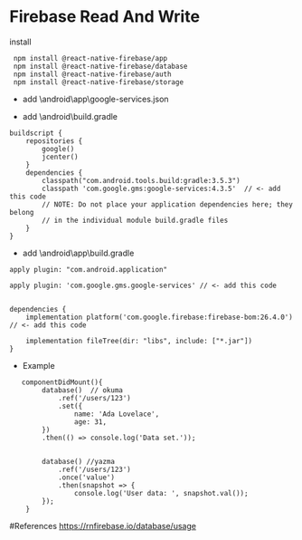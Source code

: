 # Firebase Read And Write
 install
 ```
  npm install @react-native-firebase/app
  npm install @react-native-firebase/database
  npm install @react-native-firebase/auth
  npm install @react-native-firebase/storage
 ``` 
* add \android\app\google-services.json

* add \android\build.gradle
```
buildscript {
    repositories {
        google()
        jcenter()
    }
    dependencies {
        classpath("com.android.tools.build:gradle:3.5.3")
        classpath 'com.google.gms:google-services:4.3.5'  // <- add this code
        // NOTE: Do not place your application dependencies here; they belong
        // in the individual module build.gradle files
    }
}
```

* add \android\app\build.gradle
```
apply plugin: "com.android.application"

apply plugin: 'com.google.gms.google-services' // <- add this code


dependencies {
    implementation platform('com.google.firebase:firebase-bom:26.4.0')  // <- add this code
    
    implementation fileTree(dir: "libs", include: ["*.jar"])
}
```


* Example
```
   componentDidMount(){
        database()  // okuma
            .ref('/users/123')
            .set({
                name: 'Ada Lovelace',
                age: 31,
        })
        .then(() => console.log('Data set.'));


        database() //yazma
            .ref('/users/123')
            .once('value')
            .then(snapshot => {
                console.log('User data: ', snapshot.val());
        });
    }
```

#References
https://rnfirebase.io/database/usage

